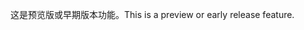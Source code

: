 <span data-ttu-id="0ef94-101">这是预览版或早期版本功能。</span><span class="sxs-lookup"><span data-stu-id="0ef94-101">This is a preview or early release feature.</span></span>